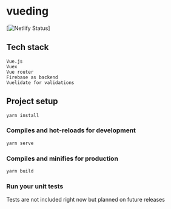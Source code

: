 # vueding
[![Netlify Status](https://api.netlify.com/api/v1/badges/d9b6969a-dd78-45f4-9627-aa234727ff7d/deploy-status)]

## Tech stack

```
Vue.js
Vuex
Vue router
Firebase as backend
Vuelidate for validations
```
## Project setup
```
yarn install
```

### Compiles and hot-reloads for development
```
yarn serve
```

### Compiles and minifies for production
```
yarn build
```

### Run your unit tests
Tests are not included right now but planned on future releases

